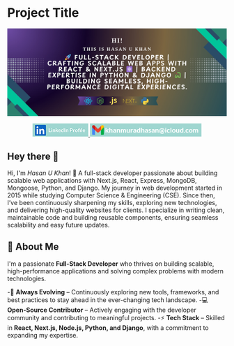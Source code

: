 # Project Title

![Alt Text](images/banner.jpg)

<p align="center">
  <a href="https://www.linkedin.com/in/hukhansr">
    <img src="./images/linkedinIcon.jpg" />
  </a>
  <a href="mailto:khan.m.hasanuzzaman@gmail.com">
    <img src="./images/gmailIcon.jpg" />
  </a>
</p>

## Hey there 👋

Hi, I'm _Hasan U Khan_! 🚀 A full-stack developer passionate about building scalable web applications with Next.js, React, Express, MongoDB, Mongoose, Python, and Django.
My journey in web development started in 2015 while studying Computer Science & Engineering (CSE). Since then, I’ve been continuously sharpening my skills, exploring new technologies, and delivering high-quality websites for clients.
I specialize in writing clean, maintainable code and building reusable components, ensuring seamless scalability and easy future updates.

## 📝 About Me

I'm a passionate **Full-Stack Developer** who thrives on building scalable, high-performance applications and solving complex problems with modern technologies.

-🚀 **Always Evolving** – Continuously exploring new tools, frameworks, and best practices to stay ahead in the ever-changing tech landscape.
-💻 **Open-Source Contributor** – Actively engaging with the developer community and contributing to meaningful projects.
-⚡ **Tech Stack** – Skilled in **React, Next.js, Node.js, Python, and Django**, with a commitment to expanding my expertise.

